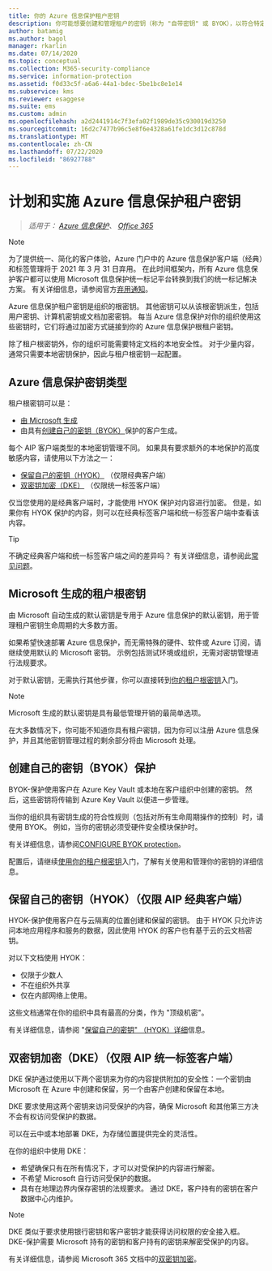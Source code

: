 ```yaml
---
title: 你的 Azure 信息保护租户密钥
description: 你可能想要创建和管理租户的密钥（称为 "自带密钥" 或 BYOK），以符合特定的法规，而不是 Microsoft 管理 Azure 信息保护的根密钥。
author: batamig
ms.author: bagol
manager: rkarlin
ms.date: 07/14/2020
ms.topic: conceptual
ms.collection: M365-security-compliance
ms.service: information-protection
ms.assetid: f0d33c5f-a6a6-44a1-bdec-5be1bc8e1e14
ms.subservice: kms
ms.reviewer: esaggese
ms.suite: ems
ms.custom: admin
ms.openlocfilehash: a2d2441914c7f3efa02f1989de35c930019d3250
ms.sourcegitcommit: 16d2c7477b96c5e8f6e4328a61fe1dc3d12c878d
ms.translationtype: MT
ms.contentlocale: zh-CN
ms.lasthandoff: 07/22/2020
ms.locfileid: "86927788"
---
```

# <a name="planning-and-implementing-your-azure-information-protection-tenant-key"></a>计划和实施 Azure 信息保护租户密钥

>*适用于： [Azure 信息保护](https://azure.microsoft.com/pricing/details/information-protection)、 [Office 365](https://download.microsoft.com/download/E/C/F/ECF42E71-4EC0-48FF-AA00-577AC14D5B5C/Azure_Information_Protection_licensing_datasheet_EN-US.pdf)*

>[!NOTE] 
> 为了提供统一、简化的客户体验，Azure 门户中的 Azure 信息保护客户端（经典）和标签管理将于 2021 年 3 月 31 日弃用。 在此时间框架内，所有 Azure 信息保护客户都可以使用 Microsoft 信息保护统一标记平台转换到我们的统一标记解决方案。 有关详细信息，请参阅官方[弃用通知](https://aka.ms/aipclassicsunset)。

Azure 信息保护租户密钥是组织的根密钥。 其他密钥可以从该根密钥派生，包括用户密钥、计算机密钥或文档加密密钥。 每当 Azure 信息保护对你的组织使用这些密钥时，它们将通过加密方式链接到你的 Azure 信息保护根租户密钥。

除了租户根密钥外，你的组织可能需要特定文档的本地安全性。 对于少量内容，通常只需要本地密钥保护，因此与租户根密钥一起配置。

## <a name="azure-information-protection-key-types"></a>Azure 信息保护密钥类型

租户根密钥可以是：

- [由 Microsoft 生成](#tenant-root-keys-generated-by-microsoft)
- 由具有[创建自己的密钥（BYOK）](#bring-your-own-key-byok-protection)保护的客户生成。

每个 AIP 客户端类型的本地密钥管理不同。 如果具有要求额外的本地保护的高度敏感内容，请使用以下方法之一：

- [保留自己的密钥（HYOK）](#hold-your-own-key-hyok-aip-classic-client-only) （仅限经典客户端）
- [双密钥加密（DKE）](#double-key-encryption-dke-aip-unified-labeling-client-only) （仅限统一标签客户端）

仅当您使用的是经典客户端时，才能使用 HYOK 保护对内容进行加密。 但是，如果你有 HYOK 保护的内容，则可以在经典标签客户端和统一标签客户端中查看该内容。 

> [!TIP]
> 不确定经典客户端和统一标签客户端之间的差异吗？ 有关详细信息，请参阅此[常见问题](faqs.md#whats-the-difference-between-the-azure-information-protection-classic-and-unified-labeling-clients)。
>

## <a name="tenant-root-keys-generated-by-microsoft"></a>Microsoft 生成的租户根密钥

由 Microsoft 自动生成的默认密钥是专用于 Azure 信息保护的默认密钥，用于管理租户密钥生命周期的大多数方面。

如果希望快速部署 Azure 信息保护，而无需特殊的硬件、软件或 Azure 订阅，请继续使用默认的 Microsoft 密钥。 示例包括测试环境或组织，无需对密钥管理进行法规要求。

对于默认密钥，无需执行其他步骤，你可以直接转到[你的租户根密钥](get-started-tenant-root-keys.md)入门。

> [!NOTE]
> Microsoft 生成的默认密钥是具有最低管理开销的最简单选项。
>
> 在大多数情况下，你可能不知道你具有租户密钥，因为你可以注册 Azure 信息保护，并且其他密钥管理过程的剩余部分将由 Microsoft 处理。

## <a name="bring-your-own-key-byok-protection"></a>创建自己的密钥（BYOK）保护

BYOK-保护使用客户在 Azure Key Vault 或本地在客户组织中创建的密钥。 然后，这些密钥将传输到 Azure Key Vault 以便进一步管理。

当你的组织具有密钥生成的符合性规则（包括对所有生命周期操作的控制）时，请使用 BYOK。 例如，当你的密钥必须受硬件安全模块保护时。

有关详细信息，请参阅[CONFIGURE BYOK protection](byok-price-restrictions.md)。 

配置后，请继续[使用你的租户根密钥](get-started-tenant-root-keys.md)入门，了解有关使用和管理你的密钥的详细信息。

## <a name="hold-your-own-key-hyok-aip-classic-client-only"></a>保留自己的密钥（HYOK）（仅限 AIP 经典客户端）

HYOK-保护使用客户在与云隔离的位置创建和保留的密钥。 由于 HYOK 只允许访问本地应用程序和服务的数据，因此使用 HYOK 的客户也有基于云的云文档密钥。

对以下文档使用 HYOK：

- 仅限于少数人
- 不在组织外共享
- 仅在内部网络上使用。

这些文档通常在你的组织中具有最高的分类，作为 "顶级机密"。

有关详细信息，请参阅 "[保留自己的密钥" （HYOK）详细](configure-adrms-restrictions.md)信息。

## <a name="double-key-encryption-dke-aip-unified-labeling-client-only"></a>双密钥加密（DKE）（仅限 AIP 统一标签客户端）

DKE 保护通过使用以下两个密钥来为你的内容提供附加的安全性：一个密钥由 Microsoft 在 Azure 中创建和保留，另一个由客户创建和保留在本地。

DKE 要求使用这两个密钥来访问受保护的内容，确保 Microsoft 和其他第三方决不会有权访问受保护的数据。

可以在云中或本地部署 DKE，为存储位置提供完全的灵活性。

在你的组织中使用 DKE：

- 希望确保只有在所有情况下，才可以对受保护的内容进行解密。
- 不希望 Microsoft 自行访问受保护的数据。
- 具有在地理边界内保存密钥的法规要求。 通过 DKE，客户持有的密钥在客户数据中心内维护。

> [!NOTE]
> DKE 类似于要求使用银行密钥和客户密钥才能获得访问权限的安全接入框。
> DKE-保护需要 Microsoft 持有的密钥和客户持有的密钥来解密受保护的内容。

<!--
The following video shows how DKE works to secure your content.

> [!VIDEO https://msit.microsoftstream.com/embed/video/f466a1ff-0400-a936-221c-f1eab45dc756]
-->
有关详细信息，请参阅 Microsoft 365 文档中的[双密钥加密](https://docs.microsoft.com/microsoft-365/compliance/double-key-encryption)。 

